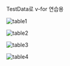 TestData로 v-for 연습용

![table1](https://github.com/YOSong1/Vuejs/assets/43607595/d24877b8-ae2e-4e80-8a2a-f44a6b42dfde)


![table2](https://github.com/YOSong1/Vuejs/assets/43607595/12465779-87ec-46ed-bf4b-0dcc9c1253e7)


![table3](https://github.com/YOSong1/Vuejs/assets/43607595/80f2ba10-8b35-4dbb-ab9e-5ca92bc8f4c0)


![table4](https://github.com/YOSong1/Vuejs/assets/43607595/8d1c4ed1-519b-4c26-91c6-45569fe574d4)
